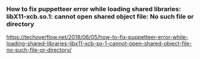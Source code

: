### How to fix puppetteer error while loading shared libraries: libX11-xcb.so.1: cannot open shared object file: No such file or directory

https://techoverflow.net/2018/06/05/how-to-fix-puppetteer-error-while-loading-shared-libraries-libx11-xcb-so-1-cannot-open-shared-object-file-no-such-file-or-directory/